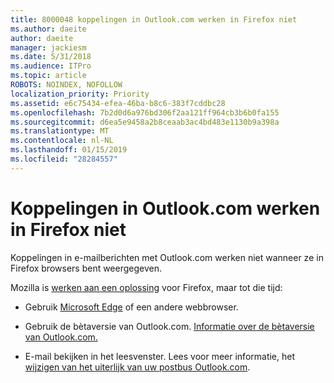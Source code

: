 ```yaml
---
title: 8000048 koppelingen in Outlook.com werken in Firefox niet
ms.author: daeite
author: daeite
manager: jackiesm
ms.date: 5/31/2018
ms.audience: ITPro
ms.topic: article
ROBOTS: NOINDEX, NOFOLLOW
localization_priority: Priority
ms.assetid: e6c75434-efea-46ba-b8c6-383f7cddbc28
ms.openlocfilehash: 7b2d0d6a976bd306f2aa121ff964cb3b6b0fa155
ms.sourcegitcommit: d6ea5e9458a2b8ceaab3ac4bd483e1130b9a398a
ms.translationtype: MT
ms.contentlocale: nl-NL
ms.lasthandoff: 01/15/2019
ms.locfileid: "28284557"
---
```

# <a name="links-in-outlookcom-dont-work-in-firefox"></a>Koppelingen in Outlook.com werken in Firefox niet

Koppelingen in e-mailberichten met Outlook.com werken niet wanneer ze in Firefox browsers bent weergegeven.
  
Mozilla is [werken aan een oplossing](https://go.microsoft.com/fwlink/p/?linkid=2001502&amp;clcid=0x409) voor Firefox, maar tot die tijd: 
  
- Gebruik [Microsoft Edge](https://go.microsoft.com/fwlink/p/?linkid=2001503&amp;clcid=0x409) of een andere webbrowser. 
    
- Gebruik de bètaversie van Outlook.com. [Informatie over de bètaversie van Outlook.com.](https://go.microsoft.com/fwlink/p/?linkid=874356&amp;clcid=0x409)
    
- E-mail bekijken in het leesvenster. Lees voor meer informatie, het [wijzigen van het uiterlijk van uw postbus Outlook.com](https://go.microsoft.com/fwlink/p/?linkid=2001401&amp;clcid=0x409).
    


